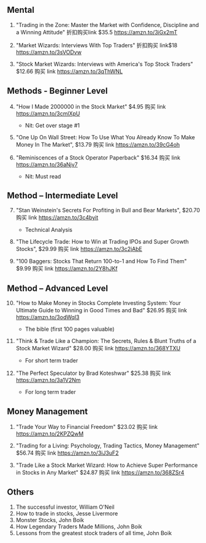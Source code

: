 ## Mental
1. "Trading in the Zone: Master the Market with Confidence, Discipline and a Winning Attitude"  折扣购买link $35.5 https://amzn.to/3iGx2mT

2. "Market Wizards: Interviews With Top Traders" 折扣购买 link$18  https://amzn.to/3sVODvw

3. "Stock Market Wizards: Interviews with America's Top Stock Traders"  $12.66 购买 link https://amzn.to/3qThWNL

## Methods - Beginner Level
4. "How I Made 2000000 in the Stock Market" $4.95 购买 link https://amzn.to/3cmlXpU
   * Nit: Get over stage #1
  
5. "One Up On Wall Street: How To Use What You Already Know To Make Money In The Market", $13.79 购买 link https://amzn.to/39cG4oh
   
6. "Reminiscences of a Stock Operator Paperback" $16.34 购买 link https://amzn.to/36aNjv7
   * Nit: Must read

## Method – Intermediate Level
7. "Stan Weinstein's Secrets For Profiting in Bull and Bear Markets",  $20.70  购买 link  https://amzn.to/3c4byit
   * Technical Analysis

8. "The Lifecycle Trade: How to Win at Trading IPOs and Super Growth Stocks",  $29.99 购买 link  https://amzn.to/3c2jAbE

9. "100 Baggers: Stocks That Return 100-to-1 and How To Find Them" $9.99 购买 link https://amzn.to/2Y8hJKf

## Method – Advanced Level
10. "How to Make Money in Stocks Complete Investing System: Your Ultimate Guide to Winning in Good Times and Bad" $26.95 购买 link  https://amzn.to/3odWql3
    * The bible (first 100 pages valuable)

11. "Think & Trade Like a Champion: The Secrets, Rules & Blunt Truths of a Stock Market Wizard"  $28.00 购买 link https://amzn.to/368YTXU
    * For short term trader

12. "The Perfect Speculator by Brad Koteshwar" $25.38  购买 link https://amzn.to/3a1V2Nm
    * For long term trader

## Money Management
1.   "Trade Your Way to Financial Freedom" $23.02  购买 link https://amzn.to/2KPZQwM

2.  "Trading for a Living: Psychology, Trading Tactics, Money Management"  $56.74  购买 link https://amzn.to/3iJ3uF2

3.  "Trade Like a Stock Market Wizard: How to Achieve Super Performance in Stocks in Any Market" $24.87  购买 link  https://amzn.to/368ZSr4


## Others
1. The successful investor, William O'Neil
2. How to trade in stocks, Jesse Livermore
3. Monster Stocks, John Boik
4. How Legendary Traders Made Millions, John Boik
5. Lessons from the greatest stock traders of all time, John Boik